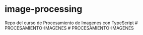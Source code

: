 # image-processing
Repo del curso de Procesamiento de Imagenes con  TypeScript
#   P R O C E S A M I E N T O - I M A G E N E S  
 #   P R O C E S A M I E N T O - I M A G E N E S  
 